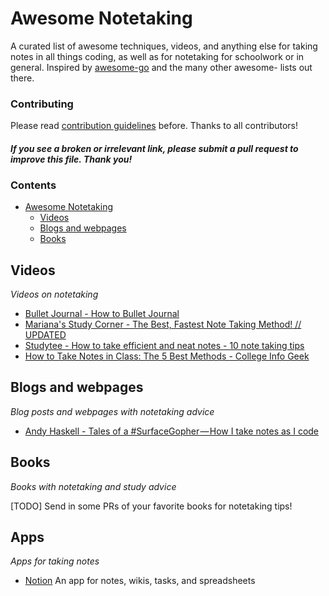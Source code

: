 # Awesome Notetaking

A curated list of awesome techniques, videos, and anything else for taking notes in all things coding, as well as for notetaking for schoolwork or in general. Inspired by [awesome-go](https://github.com/avelino/awesome-go) and the many other awesome- lists out there.

### Contributing

Please read [contribution guidelines](https://github.com/andyhaskell/awesome-notetaking/blob/master/CONTRIBUTING.md) before. Thanks to all contributors!

#### *If you see a broken or irrelevant link, please submit a pull request to improve this file. Thank you!*

### Contents

- [Awesome Notetaking](#awesome-go)
    - [Videos](#videos)
    - [Blogs and webpages](#blogs)
    - [Books](#books)

## Videos

*Videos on notetaking*
* [Bullet Journal - How to Bullet Journal](https://www.youtube.com/watch?v=fm15cmYU0IM)
* [Mariana's Study Corner - The Best, Fastest Note Taking Method! // UPDATED](https://www.youtube.com/watch?v=lQvjvi08QSk)
* [Studytee - How to take efficient and neat notes - 10 note taking tips](https://www.youtube.com/watch?v=m5cQ5bWLi2A)
* [How to Take Notes in Class: The 5 Best Methods - College Info Geek](https://youtu.be/AffuwyJZTQQ)

## Blogs and webpages

*Blog posts and webpages with notetaking advice*
* [Andy Haskell - Tales of a #SurfaceGopher — How I take notes as I code](https://medium.com/@AndyHaskell2013/tales-of-a-surfacegopher-how-i-take-notes-as-i-code-908ad61c26c2)

## Books

*Books with notetaking and study advice*

[TODO] Send in some PRs of your favorite books for notetaking tips!

## Apps

*Apps for taking notes*

* [Notion](https://notion.so) An app for notes, wikis, tasks, and spreadsheets
